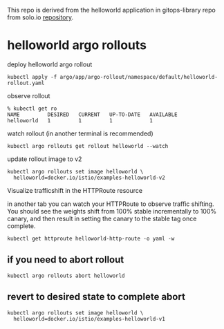 This repo is derived from the helloworld application in gitops-library repo from solo.io [repository](https://github.com/solo-io/gitops-library).

# helloworld argo rollouts

deploy helloworld argo rollout
```
kubectl apply -f argo/app/argo-rollout/namespace/default/helloworld-rollout.yaml
```

observe rollout
```
% kubectl get ro
NAME         DESIRED   CURRENT   UP-TO-DATE   AVAILABLE
helloworld   1         1         1            1
```

watch rollout (in another terminal is recommended)
```
kubectl argo rollouts get rollout helloworld --watch   
```

update rollout image to v2
```
kubectl argo rollouts set image helloworld \
  helloworld=docker.io/istio/examples-helloworld-v2
```

Visualize trafficshift in the HTTPRoute resource

in another tab you can watch your HTTPRoute to observe traffic shifting. You should see the weights shift from 100% stable incrementally to 100% canary, and then result in setting the canary to the stable tag once complete.
```
kubectl get httproute helloworld-http-route -o yaml -w
```

## if you need to abort rollout
```
kubectl argo rollouts abort helloworld
```

## revert to desired state to complete abort
```
kubectl argo rollouts set image helloworld \
  helloworld=docker.io/istio/examples-helloworld-v1
```